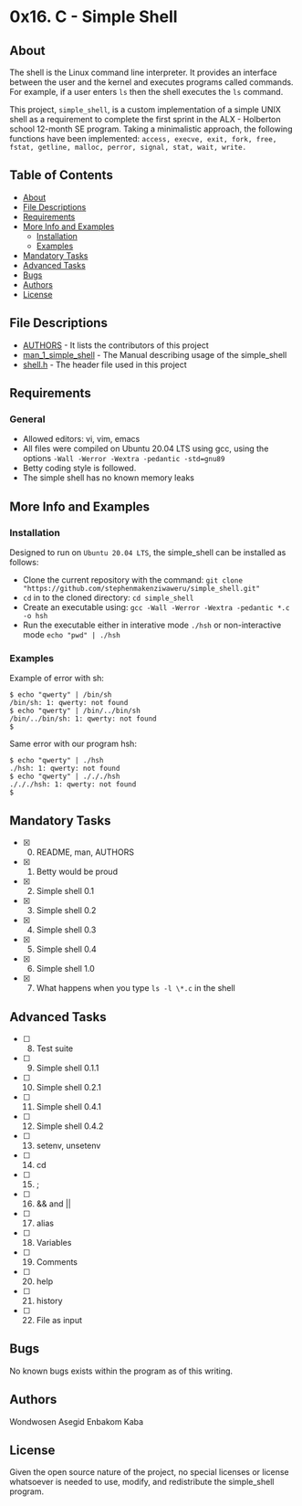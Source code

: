 # 0x16. C - Simple Shell
## About
The shell is the Linux command line interpreter. It provides an interface between the user and the kernel and executes programs called commands. For example, if a user enters `ls` then the shell executes the `ls` command.

This project, `simple_shell`, is a custom implementation of a simple UNIX shell as a requirement to complete the first sprint in the ALX - Holberton school 12-month SE program. Taking a minimalistic approach, the following functions have been implemented: `access, execve, exit, fork, free, fstat, getline, malloc, perror, signal, stat, wait, write.`

## Table of Contents
* [About](#About)
* [File Descriptions](#File-Descriptions)
* [Requirements](#Requirements)
* [More Info and Examples](#More-Info-and-Examples)
	* [Installation](#Installation)
	* [Examples](#Examples)
* [Mandatory Tasks](#Mandatory-Tasks)
* [Advanced Tasks](#Advanced-Tasks)
* [Bugs](#Bugs)
* [Authors](Authors)
* [License](#License)

## File Descriptions
* [AUTHORS](AUTHORS) - It lists the contributors of this project
* [man_1_simple_shell](man_1_simple_shell) - The Manual describing usage of the simple_shell
* [shell.h](shell.h) - The header file used in this project

## Requirements
### General
 - Allowed editors: vi, vim, emacs
 - All files were compiled on Ubuntu 20.04 LTS using gcc, using the options `-Wall -Werror -Wextra -pedantic -std=gnu89`
 - Betty coding style is followed.
 - The simple shell has no known memory leaks

## More Info and Examples
### Installation
Designed to run on `Ubuntu 20.04 LTS`, the simple_shell can be installed as follows:
 * Clone the current repository with the command: ```git clone "https://github.com/stephenmakenziwaweru/simple_shell.git"```
 * `cd` in to the cloned directory: ```cd simple_shell```
 * Create an executable using: ```gcc -Wall -Werror -Wextra -pedantic *.c -o hsh```
 * Run the executable either in interative mode `./hsh` or non-interactive mode `echo "pwd" | ./hsh`

### Examples
Example of error with sh:
```
$ echo "qwerty" | /bin/sh
/bin/sh: 1: qwerty: not found
$ echo "qwerty" | /bin/../bin/sh
/bin/../bin/sh: 1: qwerty: not found
$
```
Same error with our program hsh:
```
$ echo "qwerty" | ./hsh
./hsh: 1: qwerty: not found
$ echo "qwerty" | ./././hsh
./././hsh: 1: qwerty: not found
$
```
## Mandatory Tasks
 - [x] 0. README, man, AUTHORS
 - [x] 1. Betty would be proud
 - [x] 2. Simple shell 0.1
 - [x] 3. Simple shell 0.2
 - [x] 4. Simple shell 0.3
 - [x] 5. Simple shell 0.4
 - [x] 6. Simple shell 1.0
 - [x] 7. What happens when you type `ls -l \*.c` in the shell
## Advanced Tasks
 - [ ] 8. Test suite
 - [ ] 9. Simple shell 0.1.1
 - [ ] 10. Simple shell 0.2.1
 - [ ] 11. Simple shell 0.4.1
 - [ ] 12. Simple shell 0.4.2
 - [ ] 13. setenv, unsetenv
 - [ ] 14. cd
 - [ ] 15. ;
 - [ ] 16. && and ||
 - [ ] 17. alias
 - [ ] 18. Variables
 - [ ] 19. Comments
 - [ ] 20. help
 - [ ] 21. history
 - [ ] 22. File as input 
## Bugs
No known bugs exists within the program as of this writing.

## Authors
Wondwosen Asegid
Enbakom Kaba

## License
Given the open source nature of the project, no special licenses or license whatsoever is needed to use, modify, and redistribute the simple_shell program.
